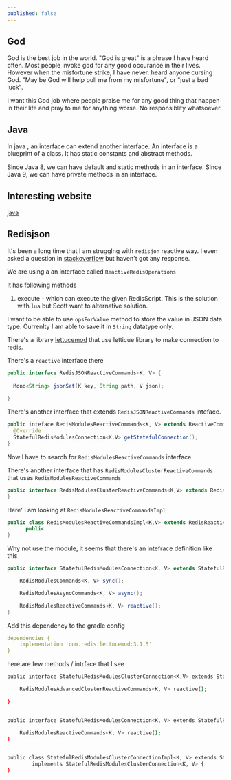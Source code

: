 ```yaml
---
published: false
---
```

## God

God is the best job in the world. "God is great" is a phrase I have heard often. Most people invoke god for any good occurance in their lives. However when the misfortune strike, I have never.  heard anyone cursing God. "May be God will help pull me from my misfortune", or "just a bad luck". 

I want this God job where people praise me for any good thing that happen in their life and pray to me for anything worse. No responsiblity whatsoever.

## Java

In java , an interface can extend another interface. An interface is a blueprint of a class. It has static constants and abstract methods.

Since Java 8, we can have default and static methods in an interface.
Since Java 9, we can have private methods in an interface.

## Interesting website

[java](https://javachallengers.com/)


## Redisjson

It's been a long time that I am strugglng with `redisjon` reactive way. I even asked a question in [stackoverflow](https://stackoverflow.com/questions/73913760/reactively-write-to-redis-in-redisjson-format) but haven't got any response. 

We are using a an interface called `ReactiveRedisOperations`

It has following methods

1. execute - which can execute the given RedisScript. This is the solution with `lua` but Scott want to alternative solution.


I want to be able to use `opsForValue` method to store the value in JSON data type. Currenlty I am able to save it in `String` datatype only.

There's a library [lettucemod](https://github.com/redis-developer/lettucemod) that use letticue library to make connection to redis.


There's a `reactive` interface there

```java
public interface RedisJSONReactiveCommands<K, V> {
  
  Mono<String> jsonSet(K key, String path, V json);
  
}
```

There's another interface that extends `RedisJSONReactiveCommands` inteface.

```java
public inteface RedisModulesReactiveCommands<K, V> extends ReactiveCommands<K,V>, RedisReactiveCommands<K, V> {
  @Override 
  StatefulRedisModulesConnection<K,V> getStatefulConnection();
}
```

Now I have to search for `RedisModulesReactiveCommands` interface.

There's another interface that has `RedisModulesClusterReactiveCommands` that uses `RedisModulesReactiveCommands`

```java
public interface RedisModulesClusterReactiveCommands<K,V> extends RedisModulesReactiveCommands<K,V>  {
}
```

Here' I am looking at `RedisModulesReactiveCommandsImpl`

```java
public class RedisModulesReactiveCommandsImpl<K,V> extends RedisReactiveCommandsImpl<K, V> {
      public 
}
```


Why not use the module, it seems that there's an intefrace definition like this

```java
public interface StatefulRedisModulesConnection<K, V> extends StatefulRedisConnection<K, V> {

	RedisModulesCommands<K, V> sync();

	RedisModulesAsyncCommands<K, V> async();

	RedisModulesReactiveCommands<K, V> reactive();
}

```


Add this dependency to the gradle config

```yaml
dependencies {
    implementation 'com.redis:lettucemod:3.1.5'
}
```

here are few methods / intrface that I see

```bash
public interface StatefulRedisModulesClusterConnection<K,V> extends StatefulRedisClusterConnection<K, V>, StatefulRedisModulesConnection<K, V> {

    RedisModulesAdvancedClusterReactiveCommands<K, V> reactive();
    
}


public interface StatefulRedisModulesConnection<K, V> extends StatefulRedisConnection<K, V> {

	RedisModulesReactiveCommands<K, V> reactive();
}


public class StatefulRedisModulesClusterConnectionImpl<K, V> extends StatefulRedisClusterConnectionImpl<K, V>
		implements StatefulRedisModulesClusterConnection<K, V> {
}
```




